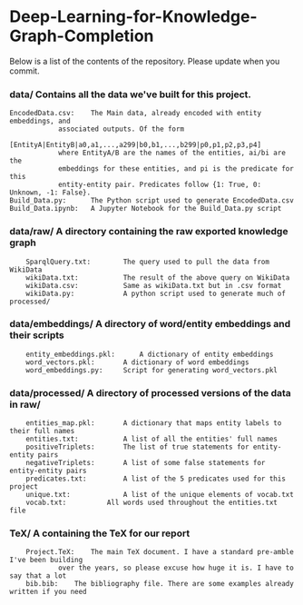 # Deep-Learning-for-Knowledge-Graph-Completion


Below is a list of the contents of the repository. Please update when you commit.
###  data/ Contains all the data we've built for this project. 
	EncodedData.csv:	The Main data, already encoded with entity embeddings, and 
				associated outputs. Of the form 
				[EntityA|EntityB|a0,a1,...,a299|b0,b1,...,b299|p0,p1,p2,p3,p4]
				where EntityA/B are the names of the entities, ai/bi are the 
				embeddings for these entities, and pi is the predicate for this
				entity-entity pair. Predicates follow {1: True, 0: Unknown, -1: False}.
	Build_Data.py:	  	The Python script used to generate EncodedData.csv
	Build_Data.ipynb: 	A Jupyter Notebook for the Build_Data.py script

###		data/raw/		  	A directory containing the raw exported knowledge graph
		SparqlQuery.txt:		The query used to pull the data from WikiData
		wikiData.txt:			The result of the above query on WikiData
		wikiData.csv:			Same as wikiData.txt but in .csv format
		wikiData.py:			A python script used to generate much of processed/

### 	data/embeddings/	A directory of word/entity embeddings and their scripts
		entity_embeddings.pkl:  	A dictionary of entity embeddings
		word_vectors.pkl:		A dictionary of word embeddings
		word_embeddings.py:		Script for generating word_vectors.pkl

###		data/processed/	  	A directory of processed versions of the data in raw/
		entities_map.pkl:		A dictionary that maps entity labels to their full names
		entities.txt:			A list of all the entities' full names
		positiveTriplets: 		The list of true statements for entity-entity pairs
		negativeTriplets:		A list of some false statements for entity-entity pairs
		predicates.txt: 		A list of the 5 predicates used for this project
		unique.txt: 			A list of the unique elements of vocab.txt
		vocab.txt: 			All words used throughout the entities.txt file

### 	TeX/				A containing the TeX for our report
		Project.TeX:  	The main TeX document. I have a standard pre-amble I've been building 
				over the years, so please excuse how huge it is. I have to say that a lot
		bib.bib:	The bibliography file. There are some examples already written if you need

